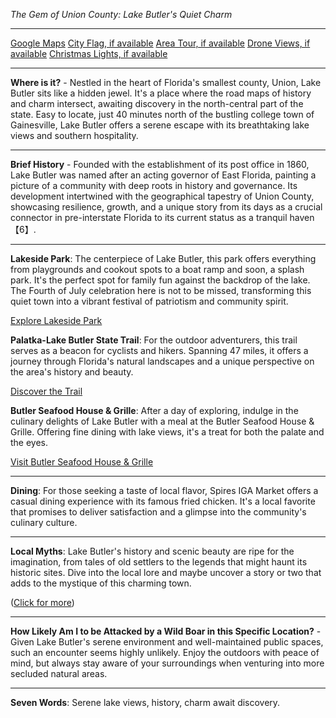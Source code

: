 *The Gem of Union County: Lake Butler's Quiet Charm*

---

[Google Maps](https://www.google.com/maps/place/Lake+Butler,+FL/data=!3m1!1e3)
[City Flag, if available](https://www.google.com/search?tbm=isch&q=Lake+Butler+FL+Flag+Picture)
[Area Tour, if available](https://www.youtube.com/results?search_query=Lake+Butler+FL+4k+tour)
[Drone Views, if available](https://www.youtube.com/results?search_query=Lake+Butler+FL+4k+drone)
[Christmas Lights, if available](https://www.youtube.com/results?search_query=Lake+Butler+FL+christmas+lights&sp=CAI%253D)

---

**Where is it?** - Nestled in the heart of Florida's smallest county, Union, Lake Butler sits like a hidden jewel. It's a place where the road maps of history and charm intersect, awaiting discovery in the north-central part of the state. Easy to locate, just 40 minutes north of the bustling college town of Gainesville, Lake Butler offers a serene escape with its breathtaking lake views and southern hospitality.

---

**Brief History** - Founded with the establishment of its post office in 1860, Lake Butler was named after an acting governor of East Florida, painting a picture of a community with deep roots in history and governance. Its development intertwined with the geographical tapestry of Union County, showcasing resilience, growth, and a unique story from its days as a crucial connector in pre-interstate Florida to its current status as a tranquil haven【6】.

---

**Lakeside Park**: The centerpiece of Lake Butler, this park offers everything from playgrounds and cookout spots to a boat ramp and soon, a splash park. It's the perfect spot for family fun against the backdrop of the lake. The Fourth of July celebration here is not to be missed, transforming this quiet town into a vibrant festival of patriotism and community spirit.

  [Explore Lakeside Park](https://www.youtube.com/results?search_query=Lake+Butler+FL+Lakeside+Park)

**Palatka-Lake Butler State Trail**: For the outdoor adventurers, this trail serves as a beacon for cyclists and hikers. Spanning 47 miles, it offers a journey through Florida's natural landscapes and a unique perspective on the area's history and beauty.

  [Discover the Trail](https://www.youtube.com/results?search_query=Lake+Butler+FL+Palatka-Lake+Butler+State+Trail)

**Butler Seafood House & Grille**: After a day of exploring, indulge in the culinary delights of Lake Butler with a meal at the Butler Seafood House & Grille. Offering fine dining with lake views, it's a treat for both the palate and the eyes.

  [Visit Butler Seafood House & Grille](https://www.youtube.com/results?search_query=Lake+Butler+FL+Butler+Seafood+House+%26+Grille)

---

**Dining**: For those seeking a taste of local flavor, Spires IGA Market offers a casual dining experience with its famous fried chicken. It's a local favorite that promises to deliver satisfaction and a glimpse into the community's culinary culture.

---

**Local Myths**: Lake Butler's history and scenic beauty are ripe for the imagination, from tales of old settlers to the legends that might haunt its historic sites. Dive into the local lore and maybe uncover a story or two that adds to the mystique of this charming town.

([Click for more](https://www.google.com/search?q=Lake+Butler+FL+local+myths))

---

**How Likely Am I to be Attacked by a Wild Boar in this Specific Location?** - Given Lake Butler's serene environment and well-maintained public spaces, such an encounter seems highly unlikely. Enjoy the outdoors with peace of mind, but always stay aware of your surroundings when venturing into more secluded natural areas.

---

**Seven Words**: Serene lake views, history, charm await discovery.